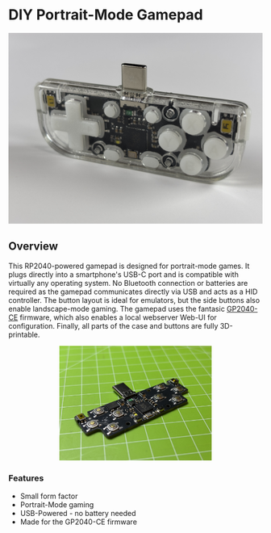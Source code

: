 # DIY Portrait-Mode Gamepad

![](images/gamepad_assembled.jpg)

## Overview

This RP2040-powered gamepad is designed for portrait-mode games. It plugs directly into a smartphone's USB-C port and is compatible with virtually any operating system. No Bluetooth connection or batteries are required as the gamepad communicates directly via USB and acts as a HID controller. The button layout is ideal for emulators, but the side buttons also enable landscape-mode gaming. The gamepad uses the fantasic [GP2040-CE](https://github.com/OpenStickCommunity/GP2040-CE) firmware, which also enables a local webserver Web-UI for configuration. Finally, all parts of the case and buttons are fully 3D-printable. 

<div align="center">
  <img src="images/gamepad_PCB.jpg" width="60%">
</div>

### Features
* Small form factor
* Portrait-Mode gaming
* USB-Powered - no battery needed
* Made for the GP2040-CE firmware
